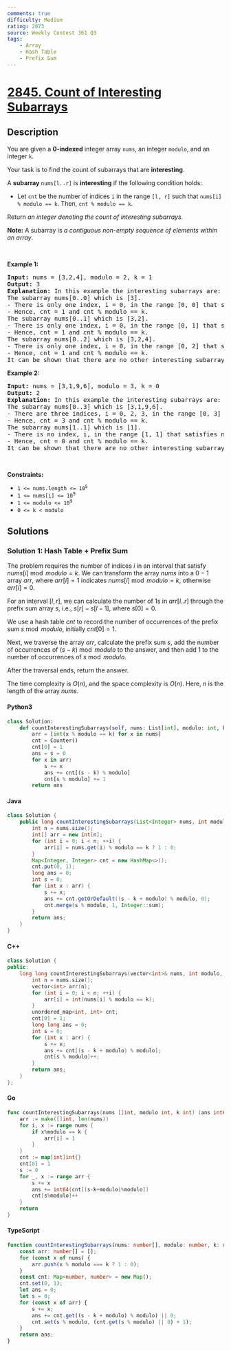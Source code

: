 ```yaml
---
comments: true
difficulty: Medium
rating: 2073
source: Weekly Contest 361 Q3
tags:
    - Array
    - Hash Table
    - Prefix Sum
---
```


<!-- problem:start -->

# [2845. Count of Interesting Subarrays](https://leetcode.com/problems/count-of-interesting-subarrays)

## Description

<!-- description:start -->

<p>You are given a <strong>0-indexed</strong> integer array <code>nums</code>, an integer <code>modulo</code>, and an integer <code>k</code>.</p>

<p>Your task is to find the count of subarrays that are <strong>interesting</strong>.</p>

<p>A <strong>subarray</strong> <code>nums[l..r]</code> is <strong>interesting</strong> if the following condition holds:</p>

<ul>
	<li>Let <code>cnt</code> be the number of indices <code>i</code> in the range <code>[l, r]</code> such that <code>nums[i] % modulo == k</code>. Then, <code>cnt % modulo == k</code>.</li>
</ul>

<p>Return <em>an integer denoting the count of interesting subarrays. </em></p>

<p><span><strong>Note:</strong> A subarray is <em>a contiguous non-empty sequence of elements within an array</em>.</span></p>

<p>&nbsp;</p>
<p><strong class="example">Example 1:</strong></p>

<pre>
<strong>Input:</strong> nums = [3,2,4], modulo = 2, k = 1
<strong>Output:</strong> 3
<strong>Explanation:</strong> In this example the interesting subarrays are: 
The subarray nums[0..0] which is [3]. 
- There is only one index, i = 0, in the range [0, 0] that satisfies nums[i] % modulo == k. 
- Hence, cnt = 1 and cnt % modulo == k.  
The subarray nums[0..1] which is [3,2].
- There is only one index, i = 0, in the range [0, 1] that satisfies nums[i] % modulo == k.  
- Hence, cnt = 1 and cnt % modulo == k.
The subarray nums[0..2] which is [3,2,4]. 
- There is only one index, i = 0, in the range [0, 2] that satisfies nums[i] % modulo == k. 
- Hence, cnt = 1 and cnt % modulo == k. 
It can be shown that there are no other interesting subarrays. So, the answer is 3.</pre>

<p><strong class="example">Example 2:</strong></p>

<pre>
<strong>Input:</strong> nums = [3,1,9,6], modulo = 3, k = 0
<strong>Output:</strong> 2
<strong>Explanation: </strong>In this example the interesting subarrays are: 
The subarray nums[0..3] which is [3,1,9,6]. 
- There are three indices, i = 0, 2, 3, in the range [0, 3] that satisfy nums[i] % modulo == k. 
- Hence, cnt = 3 and cnt % modulo == k. 
The subarray nums[1..1] which is [1]. 
- There is no index, i, in the range [1, 1] that satisfies nums[i] % modulo == k. 
- Hence, cnt = 0 and cnt % modulo == k. 
It can be shown that there are no other interesting subarrays. So, the answer is 2.</pre>

<p>&nbsp;</p>
<p><strong>Constraints:</strong></p>

<ul>
	<li><code>1 &lt;= nums.length &lt;= 10<sup>5 </sup></code></li>
	<li><code>1 &lt;= nums[i] &lt;= 10<sup>9</sup></code></li>
	<li><code>1 &lt;= modulo &lt;= 10<sup>9</sup></code></li>
	<li><code>0 &lt;= k &lt; modulo</code></li>
</ul>

<!-- description:end -->

## Solutions

<!-- solution:start -->

### Solution 1: Hash Table + Prefix Sum

The problem requires the number of indices $i$ in an interval that satisfy $nums[i] \bmod modulo = k$. We can transform the array $nums$ into a $0-1$ array $arr$, where $arr[i] = 1$ indicates $nums[i] \bmod modulo = k$, otherwise $arr[i] = 0$.

For an interval $[l, r]$, we can calculate the number of $1$s in $arr[l..r]$ through the prefix sum array $s$, i.e., $s[r] - s[l - 1]$, where $s[0] = 0$.

We use a hash table $cnt$ to record the number of occurrences of the prefix sum $s \bmod modulo$, initially $cnt[0]=1$.

Next, we traverse the array $arr$, calculate the prefix sum $s$, add the number of occurrences of $(s-k) \bmod modulo$ to the answer, and then add $1$ to the number of occurrences of $s \bmod modulo$.

After the traversal ends, return the answer.

The time complexity is $O(n)$, and the space complexity is $O(n)$. Here, $n$ is the length of the array $nums$.

<!-- tabs:start -->

#### Python3

```python
class Solution:
    def countInterestingSubarrays(self, nums: List[int], modulo: int, k: int) -> int:
        arr = [int(x % modulo == k) for x in nums]
        cnt = Counter()
        cnt[0] = 1
        ans = s = 0
        for x in arr:
            s += x
            ans += cnt[(s - k) % modulo]
            cnt[s % modulo] += 1
        return ans
```

#### Java

```java
class Solution {
    public long countInterestingSubarrays(List<Integer> nums, int modulo, int k) {
        int n = nums.size();
        int[] arr = new int[n];
        for (int i = 0; i < n; ++i) {
            arr[i] = nums.get(i) % modulo == k ? 1 : 0;
        }
        Map<Integer, Integer> cnt = new HashMap<>();
        cnt.put(0, 1);
        long ans = 0;
        int s = 0;
        for (int x : arr) {
            s += x;
            ans += cnt.getOrDefault((s - k + modulo) % modulo, 0);
            cnt.merge(s % modulo, 1, Integer::sum);
        }
        return ans;
    }
}
```

#### C++

```cpp
class Solution {
public:
    long long countInterestingSubarrays(vector<int>& nums, int modulo, int k) {
        int n = nums.size();
        vector<int> arr(n);
        for (int i = 0; i < n; ++i) {
            arr[i] = int(nums[i] % modulo == k);
        }
        unordered_map<int, int> cnt;
        cnt[0] = 1;
        long long ans = 0;
        int s = 0;
        for (int x : arr) {
            s += x;
            ans += cnt[(s - k + modulo) % modulo];
            cnt[s % modulo]++;
        }
        return ans;
    }
};
```

#### Go

```go
func countInterestingSubarrays(nums []int, modulo int, k int) (ans int64) {
	arr := make([]int, len(nums))
	for i, x := range nums {
		if x%modulo == k {
			arr[i] = 1
		}
	}
	cnt := map[int]int{}
	cnt[0] = 1
	s := 0
	for _, x := range arr {
		s += x
		ans += int64(cnt[(s-k+modulo)%modulo])
		cnt[s%modulo]++
	}
	return
}
```

#### TypeScript

```ts
function countInterestingSubarrays(nums: number[], modulo: number, k: number): number {
    const arr: number[] = [];
    for (const x of nums) {
        arr.push(x % modulo === k ? 1 : 0);
    }
    const cnt: Map<number, number> = new Map();
    cnt.set(0, 1);
    let ans = 0;
    let s = 0;
    for (const x of arr) {
        s += x;
        ans += cnt.get((s - k + modulo) % modulo) || 0;
        cnt.set(s % modulo, (cnt.get(s % modulo) || 0) + 1);
    }
    return ans;
}
```

<!-- tabs:end -->

<!-- solution:end -->

<!-- problem:end -->
